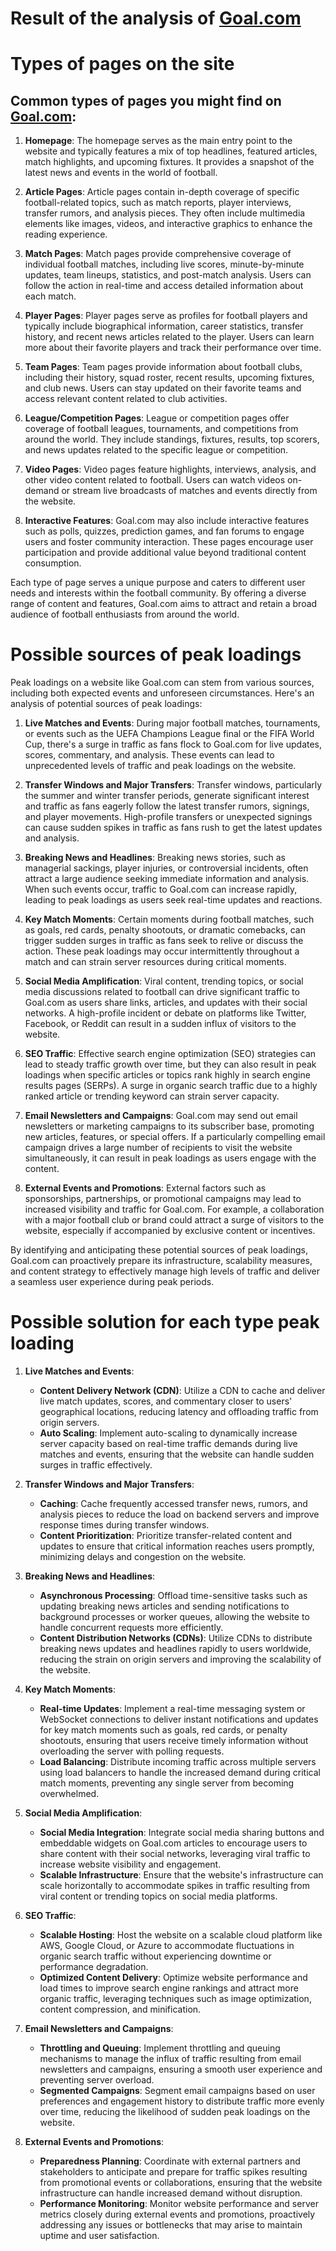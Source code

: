# Result of the analysis of [Goal.com](https://www.goal.com/)

# Types of pages on the site

## Common types of pages you might find on [Goal.com](https://www.goal.com/):

1. **Homepage**: The homepage serves as the main entry point to the website and typically features a mix of top headlines, featured articles, match highlights, and upcoming fixtures. It provides a snapshot of the latest news and events in the world of football.

2. **Article Pages**: Article pages contain in-depth coverage of specific football-related topics, such as match reports, player interviews, transfer rumors, and analysis pieces. They often include multimedia elements like images, videos, and interactive graphics to enhance the reading experience.

3. **Match Pages**: Match pages provide comprehensive coverage of individual football matches, including live scores, minute-by-minute updates, team lineups, statistics, and post-match analysis. Users can follow the action in real-time and access detailed information about each match.

4. **Player Pages**: Player pages serve as profiles for football players and typically include biographical information, career statistics, transfer history, and recent news articles related to the player. Users can learn more about their favorite players and track their performance over time.

5. **Team Pages**: Team pages provide information about football clubs, including their history, squad roster, recent results, upcoming fixtures, and club news. Users can stay updated on their favorite teams and access relevant content related to club activities.

6. **League/Competition Pages**: League or competition pages offer coverage of football leagues, tournaments, and competitions from around the world. They include standings, fixtures, results, top scorers, and news updates related to the specific league or competition.

7. **Video Pages**: Video pages feature highlights, interviews, analysis, and other video content related to football. Users can watch videos on-demand or stream live broadcasts of matches and events directly from the website.

8. **Interactive Features**: Goal.com may also include interactive features such as polls, quizzes, prediction games, and fan forums to engage users and foster community interaction. These pages encourage user participation and provide additional value beyond traditional content consumption.

Each type of page serves a unique purpose and caters to different user needs and interests within the football community. By offering a diverse range of content and features, Goal.com aims to attract and retain a broad audience of football enthusiasts from around the world.

# Possible sources of peak loadings

Peak loadings on a website like Goal.com can stem from various sources, including both expected events and unforeseen circumstances. Here's an analysis of potential sources of peak loadings:

1. **Live Matches and Events**: During major football matches, tournaments, or events such as the UEFA Champions League final or the FIFA World Cup, there's a surge in traffic as fans flock to Goal.com for live updates, scores, commentary, and analysis. These events can lead to unprecedented levels of traffic and peak loadings on the website.

2. **Transfer Windows and Major Transfers**: Transfer windows, particularly the summer and winter transfer periods, generate significant interest and traffic as fans eagerly follow the latest transfer rumors, signings, and player movements. High-profile transfers or unexpected signings can cause sudden spikes in traffic as fans rush to get the latest updates and analysis.

3. **Breaking News and Headlines**: Breaking news stories, such as managerial sackings, player injuries, or controversial incidents, often attract a large audience seeking immediate information and analysis. When such events occur, traffic to Goal.com can increase rapidly, leading to peak loadings as users seek real-time updates and reactions.

4. **Key Match Moments**: Certain moments during football matches, such as goals, red cards, penalty shootouts, or dramatic comebacks, can trigger sudden surges in traffic as fans seek to relive or discuss the action. These peak loadings may occur intermittently throughout a match and can strain server resources during critical moments.

5. **Social Media Amplification**: Viral content, trending topics, or social media discussions related to football can drive significant traffic to Goal.com as users share links, articles, and updates with their social networks. A high-profile incident or debate on platforms like Twitter, Facebook, or Reddit can result in a sudden influx of visitors to the website.

6. **SEO Traffic**: Effective search engine optimization (SEO) strategies can lead to steady traffic growth over time, but they can also result in peak loadings when specific articles or topics rank highly in search engine results pages (SERPs). A surge in organic search traffic due to a highly ranked article or trending keyword can strain server capacity.

7. **Email Newsletters and Campaigns**: Goal.com may send out email newsletters or marketing campaigns to its subscriber base, promoting new articles, features, or special offers. If a particularly compelling email campaign drives a large number of recipients to visit the website simultaneously, it can result in peak loadings as users engage with the content.

8. **External Events and Promotions**: External factors such as sponsorships, partnerships, or promotional campaigns may lead to increased visibility and traffic for Goal.com. For example, a collaboration with a major football club or brand could attract a surge of visitors to the website, especially if accompanied by exclusive content or incentives.

By identifying and anticipating these potential sources of peak loadings, Goal.com can proactively prepare its infrastructure, scalability measures, and content strategy to effectively manage high levels of traffic and deliver a seamless user experience during peak periods.

# Possible solution for each type peak loading

1. **Live Matches and Events**:
   - **Content Delivery Network (CDN)**: Utilize a CDN to cache and deliver live match updates, scores, and commentary closer to users' geographical locations, reducing latency and offloading traffic from origin servers.
   - **Auto Scaling**: Implement auto-scaling to dynamically increase server capacity based on real-time traffic demands during live matches and events, ensuring that the website can handle sudden surges in traffic effectively.

2. **Transfer Windows and Major Transfers**:
   - **Caching**: Cache frequently accessed transfer news, rumors, and analysis pieces to reduce the load on backend servers and improve response times during transfer windows.
   - **Content Prioritization**: Prioritize transfer-related content and updates to ensure that critical information reaches users promptly, minimizing delays and congestion on the website.

3. **Breaking News and Headlines**:
   - **Asynchronous Processing**: Offload time-sensitive tasks such as updating breaking news articles and sending notifications to background processes or worker queues, allowing the website to handle concurrent requests more efficiently.
   - **Content Distribution Networks (CDNs)**: Utilize CDNs to distribute breaking news updates and headlines rapidly to users worldwide, reducing the strain on origin servers and improving the scalability of the website.

4. **Key Match Moments**:
   - **Real-time Updates**: Implement a real-time messaging system or WebSocket connections to deliver instant notifications and updates for key match moments such as goals, red cards, or penalty shootouts, ensuring that users receive timely information without overloading the server with polling requests.
   - **Load Balancing**: Distribute incoming traffic across multiple servers using load balancers to handle the increased demand during critical match moments, preventing any single server from becoming overwhelmed.

5. **Social Media Amplification**:
   - **Social Media Integration**: Integrate social media sharing buttons and embeddable widgets on Goal.com articles to encourage users to share content with their social networks, leveraging viral traffic to increase website visibility and engagement.
   - **Scalable Infrastructure**: Ensure that the website's infrastructure can scale horizontally to accommodate spikes in traffic resulting from viral content or trending topics on social media platforms.

6. **SEO Traffic**:
   - **Scalable Hosting**: Host the website on a scalable cloud platform like AWS, Google Cloud, or Azure to accommodate fluctuations in organic search traffic without experiencing downtime or performance degradation.
   - **Optimized Content Delivery**: Optimize website performance and load times to improve search engine rankings and attract more organic traffic, leveraging techniques such as image optimization, content compression, and minification.

7. **Email Newsletters and Campaigns**:
   - **Throttling and Queuing**: Implement throttling and queuing mechanisms to manage the influx of traffic resulting from email newsletters and campaigns, ensuring a smooth user experience and preventing server overload.
   - **Segmented Campaigns**: Segment email campaigns based on user preferences and engagement history to distribute traffic more evenly over time, reducing the likelihood of sudden peak loadings on the website.

8. **External Events and Promotions**:
   - **Preparedness Planning**: Coordinate with external partners and stakeholders to anticipate and prepare for traffic spikes resulting from promotional events or collaborations, ensuring that the website infrastructure can handle increased demand without disruption.
   - **Performance Monitoring**: Monitor website performance and server metrics closely during external events and promotions, proactively addressing any issues or bottlenecks that may arise to maintain uptime and user satisfaction.

